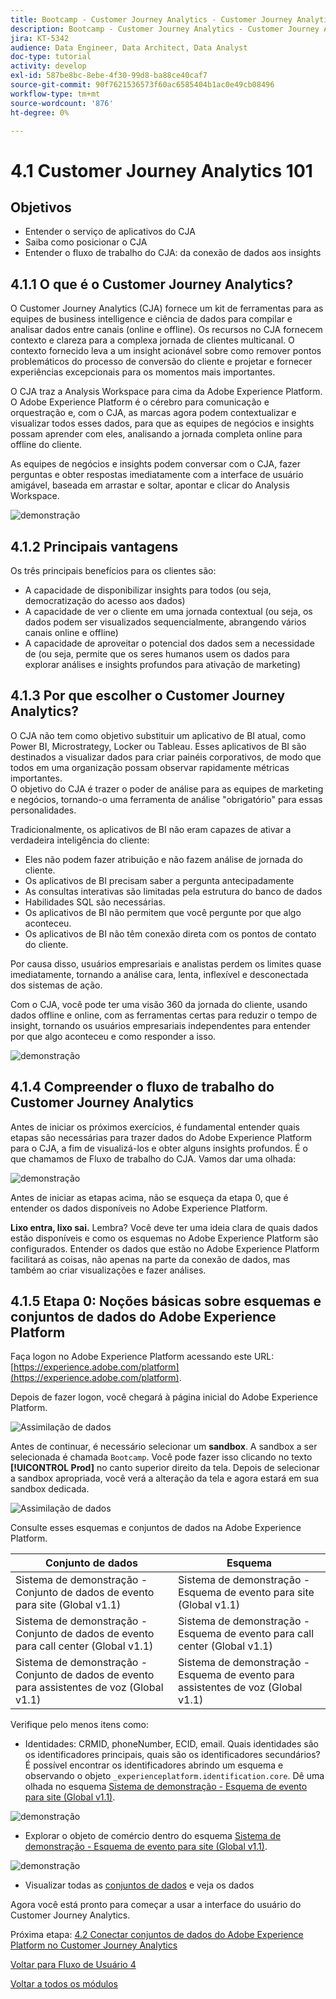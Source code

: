 ```yaml
---
title: Bootcamp - Customer Journey Analytics - Customer Journey Analytics 101
description: Bootcamp - Customer Journey Analytics - Customer Journey Analytics 101
jira: KT-5342
audience: Data Engineer, Data Architect, Data Analyst
doc-type: tutorial
activity: develop
exl-id: 587be8bc-8ebe-4f30-99d8-ba88ce40caf7
source-git-commit: 90f7621536573f60ac6585404b1ac0e49cb08496
workflow-type: tm+mt
source-wordcount: '876'
ht-degree: 0%

---
```


# 4.1 Customer Journey Analytics 101

## Objetivos

- Entender o serviço de aplicativos do CJA
- Saiba como posicionar o CJA
- Entender o fluxo de trabalho do CJA: da conexão de dados aos insights

## 4.1.1 O que é o Customer Journey Analytics?

O Customer Journey Analytics (CJA) fornece um kit de ferramentas para as equipes de business intelligence e ciência de dados para compilar e analisar dados entre canais (online e offline). Os recursos no CJA fornecem contexto e clareza para a complexa jornada de clientes multicanal. O contexto fornecido leva a um insight acionável sobre como remover pontos problemáticos do processo de conversão do cliente e projetar e fornecer experiências excepcionais para os momentos mais importantes.

O CJA traz a Analysis Workspace para cima da Adobe Experience Platform. O Adobe Experience Platform é o cérebro para comunicação e orquestração e, com o CJA, as marcas agora podem contextualizar e visualizar todos esses dados, para que as equipes de negócios e insights possam aprender com eles, analisando a jornada completa online para offline do cliente.

As equipes de negócios e insights podem conversar com o CJA, fazer perguntas e obter respostas imediatamente com a interface de usuário amigável, baseada em arrastar e soltar, apontar e clicar do Analysis Workspace.

![demonstração](./images/cja-adv-analysis1.png)

## 4.1.2 Principais vantagens

Os três principais benefícios para os clientes são:

- A capacidade de disponibilizar insights para todos (ou seja, democratização do acesso aos dados)
- A capacidade de ver o cliente em uma jornada contextual (ou seja, os dados podem ser visualizados sequencialmente, abrangendo vários canais online e offline)
- A capacidade de aproveitar o potencial dos dados sem a necessidade de (ou seja, permite que os seres humanos usem os dados para explorar análises e insights profundos para ativação de marketing)

## 4.1.3 Por que escolher o Customer Journey Analytics?

O CJA não tem como objetivo substituir um aplicativo de BI atual, como Power BI, Microstrategy, Locker ou Tableau. Esses aplicativos de BI são destinados a visualizar dados para criar painéis corporativos, de modo que todos em uma organização possam observar rapidamente métricas importantes.\
O objetivo do CJA é trazer o poder de análise para as equipes de marketing e negócios, tornando-o uma ferramenta de análise &quot;obrigatório&quot; para essas personalidades.

Tradicionalmente, os aplicativos de BI não eram capazes de ativar a verdadeira inteligência do cliente:

- Eles não podem fazer atribuição e não fazem análise de jornada do cliente.
- Os aplicativos de BI precisam saber a pergunta antecipadamente
- As consultas interativas são limitadas pela estrutura do banco de dados
- Habilidades SQL são necessárias.
- Os aplicativos de BI não permitem que você pergunte por que algo aconteceu.
- Os aplicativos de BI não têm conexão direta com os pontos de contato do cliente.

Por causa disso, usuários empresariais e analistas perdem os limites quase imediatamente, tornando a análise cara, lenta, inflexível e desconectada dos sistemas de ação.

Com o CJA, você pode ter uma visão 360 da jornada do cliente, usando dados offline e online, com as ferramentas certas para reduzir o tempo de insight, tornando os usuários empresariais independentes para entender por que algo aconteceu e como responder a isso.

![demonstração](./images/cja-use-case.png)

## 4.1.4 Compreender o fluxo de trabalho do Customer Journey Analytics

Antes de iniciar os próximos exercícios, é fundamental entender quais etapas são necessárias para trazer dados do Adobe Experience Platform para o CJA, a fim de visualizá-los e obter alguns insights profundos. É o que chamamos de Fluxo de trabalho do CJA. Vamos dar uma olhada:

![demonstração](./images/cja-work-flow.jpg)

Antes de iniciar as etapas acima, não se esqueça da etapa 0, que é entender os dados disponíveis no Adobe Experience Platform.

**Lixo entra, lixo sai.** Lembra? Você deve ter uma ideia clara de quais dados estão disponíveis e como os esquemas no Adobe Experience Platform são configurados. Entender os dados que estão no Adobe Experience Platform facilitará as coisas, não apenas na parte da conexão de dados, mas também ao criar visualizações e fazer análises.

## 4.1.5 Etapa 0: Noções básicas sobre esquemas e conjuntos de dados do Adobe Experience Platform

Faça logon no Adobe Experience Platform acessando este URL: [https://experience.adobe.com/platform](https://experience.adobe.com/platform).

Depois de fazer logon, você chegará à página inicial do Adobe Experience Platform.

![Assimilação de dados](../uc1/images/home.png)

Antes de continuar, é necessário selecionar um **sandbox**. A sandbox a ser selecionada é chamada ``Bootcamp``. Você pode fazer isso clicando no texto **[!UICONTROL Prod]** no canto superior direito da tela. Depois de selecionar a sandbox apropriada, você verá a alteração da tela e agora estará em sua sandbox dedicada.

![Assimilação de dados](../uc1/images/sb1.png)

Consulte esses esquemas e conjuntos de dados na Adobe Experience Platform.

| Conjunto de dados | Esquema |
| ----------------- |-------------| 
| Sistema de demonstração - Conjunto de dados de evento para site (Global v1.1) | Sistema de demonstração - Esquema de evento para site (Global v1.1) |
| Sistema de demonstração - Conjunto de dados de evento para call center (Global v1.1) | Sistema de demonstração - Esquema de evento para call center (Global v1.1) |
| Sistema de demonstração - Conjunto de dados de evento para assistentes de voz (Global v1.1) | Sistema de demonstração - Esquema de evento para assistentes de voz (Global v1.1) |

Verifique pelo menos itens como:

- Identidades: CRMID, phoneNumber, ECID, email. Quais identidades são os identificadores principais, quais são os identificadores secundários?
É possível encontrar os identificadores abrindo um esquema e observando o objeto `_experienceplatform.identification.core`. Dê uma olhada no esquema [Sistema de demonstração - Esquema de evento para site (Global v1.1)](https://experience.adobe.com/platform/schema).

![demonstração](./images/identity.png)

- Explorar o objeto de comércio dentro do esquema [Sistema de demonstração - Esquema de evento para site (Global v1.1)](https://experience.adobe.com/platform/schema).

![demonstração](./images/commerce.png)

- Visualizar todas as [conjuntos de dados](https://experience.adobe.com/platform/dataset/browse?limit=50&amp;page=1&amp;sortDescending=1&amp;sortField=created) e veja os dados

Agora você está pronto para começar a usar a interface do usuário do Customer Journey Analytics.

Próxima etapa: [4.2 Conectar conjuntos de dados do Adobe Experience Platform no Customer Journey Analytics](./ex2.md)

[Voltar para Fluxo de Usuário 4](./uc4.md)

[Voltar a todos os módulos](../../overview.md)
